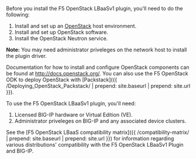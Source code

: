 Before you install the F5 OpenStack LBaaSv1 plugin, you'll need to do the following:

1. Install and set up an [OpenStack](http://www.openstack.org/) host environment. 
2. Install and set up OpenStack software.
3. Install the OpenStack Neutron service. 

**Note:** You may need administrator priveleges on the network host to install the plugin driver.

Documentation for how to install and configure OpenStack components can be found at http://docs.openstack.org/. You can also use the F5 OpenStack ODK to deploy OpenStack with [Packstack]({{ /Deploying_OpenStack_Packstack/ | prepend: site.baseurl | prepend: site.url }}).

To use the F5 OpenStack LBaaSv1 plugin, you'll need:

1. Licensed BIG-IP hardware or Virtual Edition (VE). 
2. Administrator priveleges on BIG-IP and any associated device clusters. 

See the [F5 OpenStack LBaaS compatibility matrix]({{ /compatibility-matrix/ | prepend: site.baseurl | prepend: site.url }}) for information regarding various distributions' compatibility with the F5 OpenStack LBaaSv1 Plugin and BIG-IP. 

